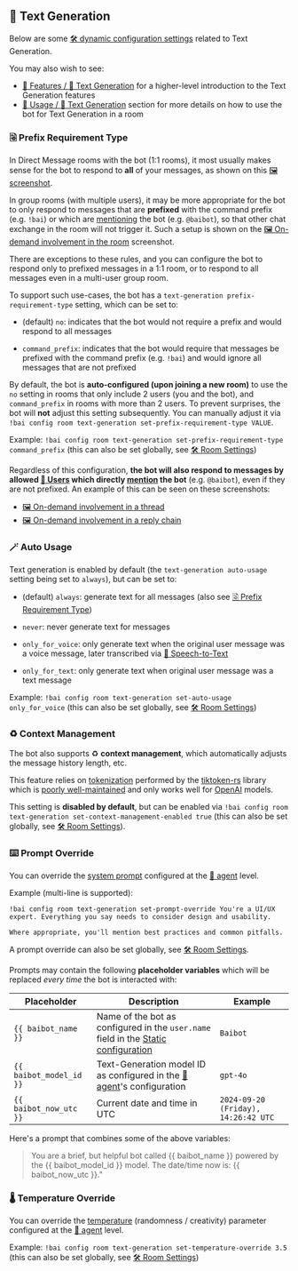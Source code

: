 
## 💬 Text Generation

Below are some [🛠️ dynamic configuration settings](./README.md#dynamic-configuration) related to Text Generation.

You may also wish to see:

- [🌟 Features / 💬 Text Generation](../features.md#-text-generation) for a higher-level introduction to the Text Generation features
- [📖 Usage / 💬 Text Generation](../usage.md#-text-generation) section for more details on how to use the bot for Text Generation in a room


### 🗟 Prefix Requirement Type

In Direct Message rooms with the bot (1:1 rooms), it most usually makes sense for the bot to respond to **all** of your messages, as shown on this [🖼️ screenshot](../screenshots/text-generation.webp).

In group rooms (with multiple users), it may be more appropriate for the bot to only respond to messages that are **prefixed** with the command prefix (e.g. `!bai`) or which are [mentioning](https://spec.matrix.org/latest/client-server-api/#user-and-room-mentions) the bot (e.g. `@baibot`), so that other chat exchange in the room will not trigger it. Such a setup is shown on the [🖼️ On-demand involvement in the room](../screenshots/text-generation-prefix-requirement.webp) screenshot.

There are exceptions to these rules, and you can configure the bot to respond only to prefixed messages in a 1:1 room, or to respond to all messages even in a multi-user group room.

To support such use-cases, the bot has a `text-generation prefix-requirement-type` setting, which can be set to:

- (default) `no`: indicates that the bot would not require a prefix and would respond to all messages

- `command_prefix`: indicates that the bot would require that messages be prefixed with the command prefix (e.g. `!bai`) and would ignore all messages that are not prefixed

By default, the bot is **auto-configured (upon joining a new room)** to use the `no` setting in rooms that only include 2 users (you and the bot), and `command_prefix` in rooms with more than 2 users. To prevent surprises, the bot will **not** adjust this setting subsequently. You can manually adjust it via `!bai config room text-generation set-prefix-requirement-type VALUE`.

Example: `!bai config room text-generation set-prefix-requirement-type command_prefix` (this can also be set globally, see [🛠️ Room Settings](./README.md#room-settings))

Regardless of this configuration, **the bot will also respond to messages by allowed [👥 Users](../access.md#-users) which directly [mention](https://spec.matrix.org/latest/client-server-api/#user-and-room-mentions) the bot** (e.g. `@baibot`), even if they are not prefixed. An example of this can be seen on these screenshots:

- [🖼️ On-demand involvement in a thread](../screenshots/text-generation-on-demand-thread-involvement.webp)
- [🖼️ On-demand involvement in a reply chain](../screenshots/text-generation-on-demand-reply-involvement.webp)


### 🪄 Auto Usage

Text generation is enabled by default (the `text-generation auto-usage` setting being set to `always`), but can be set to:

- (default) `always`: generate text for all messages (also see [🗟 Prefix Requirement Type](#-prefix-requirement-type))

- `never`: never generate text for messages

- `only_for_voice`: only generate text when the original user message was a voice message, later transcribed via [🦻 Speech-to-Text](../features.md#-speech-to-text)

- `only_for_text`: only generate text when original user message was a text message

Example: `!bai config room text-generation set-auto-usage only_for_voice` (this can also be set globally, see [🛠️ Room Settings](./README.md#room-settings))


### ♻️ Context Management

The bot also supports ♻️ **context management**, which automatically adjusts the message history length, etc.

This feature relies on [tokenization](https://en.wikipedia.org/wiki/Large_language_model#Tokenization) performed by the [tiktoken-rs](https://github.com/zurawiki/tiktoken-rs) library which is [poorly well-maintained](https://github.com/zurawiki/tiktoken-rs/issues/50) and only works well for [OpenAI](../providers.md#openai) models.

This setting is **disabled by default**, but can be enabled via `!bai config room text-generation set-context-management-enabled true` (this can also be set globally, see [🛠️ Room Settings](./README.md#room-settings)).


### ⌨️ Prompt Override

You can override the [system prompt](https://huggingface.co/docs/transformers/en/tasks/prompting) configured at the [🤖 agent](../agents.md) level.

Example (multi-line is supported):

```
!bai config room text-generation set-prompt-override You're a UI/UX expert. Everything you say needs to consider design and usability.

Where appropriate, you'll mention best practices and common pitfalls.
```

A prompt override can also be set globally, see [🛠️ Room Settings](./README.md#room-settings).

Prompts may contain the following **placeholder variables** which will be replaced *every time* the bot is interacted with:

| Placeholder               | Description | Example |
|---------------------------|-------------|---------|
| `{{ baibot_name }}`       | Name of the bot as configured in the `user.name` field in the [Static configuration](./README.md#static-configuration) | `Baibot` |
| `{{ baibot_model_id }}`   | Text-Generation model ID as configured in the [🤖 agent](../agents.md)'s configuration | `gpt-4o` |
| `{{ baibot_now_utc }}`    | Current date and time in UTC | `2024-09-20 (Friday), 14:26:42 UTC` |

Here's a prompt that combines some of the above variables:

> You are a brief, but helpful bot called {{ baibot_name }} powered by the {{ baibot_model_id }} model. The date/time now is: {{ baibot_now_utc }}."


### 🌡️ Temperature Override

You can override the [temperature](https://blogs.novita.ai/what-are-large-language-model-settings-temperature-top-p-and-max-tokens/#what-is-llm-temperature) (randomness / creativity) parameter configured at the [🤖 agent](../agents.md) level.

Example: `!bai config room text-generation set-temperature-override 3.5` (this can also be set globally, see [🛠️ Room Settings](./README.md#room-settings))
